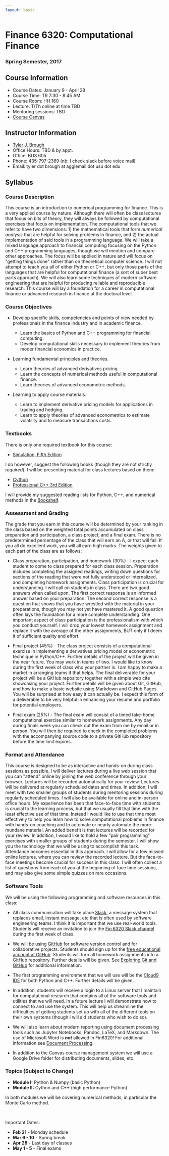 ```yaml
---
layout: basic
---
```


# Finance 6320: Computational Finance


### Spring Semester, 2017 


## Course Information

- Course Dates: January 9 - April 28
- Course Time: TR 7:30 - 8:45 AM
- Course Room: HH 160
- Lecture: T/Th online at time TBD
- Mentoring sessions: TBD
- [Course Canvas](https://usu.instructure.com/courses/443614)


## Instructor Information

- [Tyler J. Brough](http://tylerbrough.com)
- Office Hours: TBD & by appt.
- Office: BUS 605
- Phone: 435-797-2369 (nb: I check slack before voice mail)
- Email: tyler dot brough at aggiemail dot usu dot edu


## Syllabus


### Course Description


This course is an introduction to numerical programming for finance. This is a very applied course by nature.  Although there will often be class lectures that focus on bits of theory, they will always be followed by computational exercises that focus on implementation. The computational tools that we refer to have two dimensions: 1) the mathematical tools that form _numerical analysis_ that are helpful for solving problems in finance, and 2) the actual implementation of said tools in a programming language. We will take a mixed language approach to financial computing focusing on the Python and C++ programming languages, though we will mention and compare other approaches. The focus will be applied in nature and will focus on "getting things done" rather than on theoretical computer science. I will not attempt to teach you all of either Python or C++, but only those parts of the languages that are helpful for computational finance (a sort of super best parts approach). We will also learn some techniques of modern software engineering that are helpful for producing reliable and reproducible research. This course will lay a foundation for a career in computational finance or advanced research in finance at the doctoral level.


### Course Objectives


- Develop specific skills, competencies and points of view needed by professionals in the finance industry and in academic finance.
	+ Learn the basics of Python and C++ programming for financial computing.
	+ Develop computational skills necessary to implement theories from moder financial economics in practice.

- Learning fundamental principles and theories.
	+ Learn theories of advanced derivatives pricing.
	+ Learn the concepts of numerical methods useful in computational finance.
	+ Learn theories of advanced econometric methods.

- Learning to apply course materials.
	+ Learn to implement derivative pricing models for applications in trading and hedging.
	+ Learn to apply theories of advanced econometrics to estimate volatility and to measure transactions costs.


### Textbooks


There is only one required textbook for this course:

- [Simulation, Fifth Edition](https://goo.gl/6x7eFw)

I do however, suggest the following books (though they are not strictly _required_). I will be presenting material for class lectures based on them:

- [Cython](https://goo.gl/mdSauz)
- [Professional C++ 3rd Edition](http://shop.oreilly.com/product/9781118858059.do)

I will provide my suggested reading lists for Python, C++, and numerical methods in the [Bookshelf](bookshelf.html).


### Assessment and Grading


The grade that you earn in this course will be determined by your ranking in the class based on the weighted total points accumulated on class preparation and participation, a class project, and a final exam. There is no predetermined percentage of the class that will earn an A, or that will fail. If you all do excellent work, you will all earn high marks. The weights given to each part of the class are as follows:

- Class preparation, participation, and homework (30%) - I expect each student to come to class prepared for each class session. Preparation includes completing the assigned readings, writing down questions for sections of the reading that were not fully understood or internalized, and completing homework assignments. Class participation is crucial for understanding. I will call on students in class. There are two good answers when called upon. The first correct response is an informed answer based on your preparation. The second correct response is a question that shows that you have wrestled with the material in your preparations, though you may not yet have mastered it. A good question often lays the foundation for a more complete understanding. One important aspect of class participation is the professionalism with which you conduct yourself. I will drop your lowest homework assignment and replace it with the average of the other assignments, BUT only if I deem it of sufficient quality and effort. 

- Final project (45%) - The class project consists of a computational exercise in implementing a derivatives pricing model or econometric technique in Python/C++. Further details of the project will be given in the near future. You may work in teams of two. I would like to know during the first week of class who your partner is. I am happy to make a market in arranging teams if that helps. The final deliverable for your project will be a GitHub repository together with a simple web cite showcasing your project. Further details will be given about Git, GitHub, and how to make a basic website using Markdown and GitHub Pages. You will be surprised at how easy it can actually be. I expect this form of a deliverable to be very helpful in enhancing your resume and portfolio for potential employers.  

- Final exam (25%) - The final exam will consist of a timed take-home computational exercise similar to homework assignments. Any day during finals week you can check out the exam from me by email or in person. You will then be required to check in the completed problems with the accompanying source code to a private GitHub repository before the time limit expires. 


### Format and Attendance


This course is designed to be as interactive and hands-on during class sessions as possible. I will deliver lectures during a live web session that you can "attend" online by joining the web conference through your browser. Lectures will be recorded automatically for your review. Lectures will be delivered at regularly scheduled dates and times. In addition, I will meet with two smaller groups of students during mentoring sessions during regularly scheduled times. I will also be available for online and in-person office hours. My experience has been that face-to-face time with students is crucial to the learning process, but that we usually fill that time with the least effective use of that time. Instead I would like to use that time most effectively to help you learn how to solve computational problems in finance with hands-on coaching and to automate or nearly automate the more mundane material. An added benefit is that lectures will be recorded for your review. In addition, I would like to hold a few "pair programming" exercises with smaller groups of students during the semester. I will show you the technology that we will be using to accomplish this task. Attendance becomes essential in this approach. I will allow for a few missed online lectures, where you can review the recorded lecture. But the face-to-face meetings become crucial for success in this class. I will often collect a list of questions from each of you at the beginning of face time sessions, and may also give some simple quizzes on rare occasions. 


### Software Tools

We will be using the following programming and software resources in this class:

- All class communication will take place [Slack](https://slack.com), a message system that replaces email, instant message, etc that is often used by software engineering teams. I think it is important that we use real-world tools.  Students will receive an invitation to join the [Fin 6320 Slack channel](https://fin6320.slack.com) during the first week of class. 

- We will be using [GitHub](https://github.com) for software version control and for collaborative projects. Students should sign up for the [free educational account at GitHub](https://education.github.com/discount_requests/new).  Students will turn all homework assignments into a GitHub repository. Further details will be given. See [Exploring Git and GitHub](git.md) for additional information.

- The first programming environment that we will use will be the [Cloud9 IDE](https://c9.io) for both Python and C++. Further details will be given. 

- In addition, students will receive a login to a Linux server that I maintain for computational research that contains all of the software tools and utilities that we will need. In a future lecture I will demonstrate how to connect to and use the system. This will help us streamline the difficulties of getting students set up with all of the different tools on their own systems (though I will aid students who wish to do so). 

- We will also learn about modern reporting using document processing tools such as Jupyter Notebooks, Pandoc, LaTeX, and Markdown. The use of Microsoft Word is ___not___ allowed in Fin6320! For additional information see [Document Processing](docs.md). 

- In addition to the Canvas course management system we will use a Google Drive folder for distributing documents, slides, etc. 


### Topics (Subject to Change)


- __Module I:__ Python & Numpy (basic Python)
- __Module II:__ Cython and C++ (high performance Python)

In both modules we will be covering numerical methods, in particular the Monte Carlo method.

<br>

Important Dates:

- __Feb 21__ - Monday schedule
- __Mar 6 - 10__ - Spring break
- __Apr 28__ - Last day of classes
- __May 1 - 5__ - Final exams
